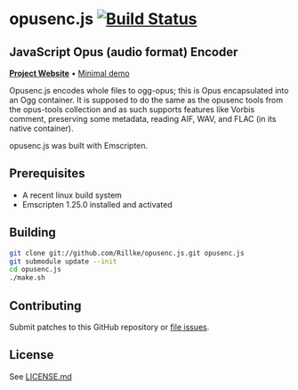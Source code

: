 # opusenc.js [![Build Status](https://travis-ci.org/Rillke/opusenc.js.svg?branch=master)](https://travis-ci.org/Rillke/opusenc.js)

## JavaScript Opus (audio format) Encoder

[**Project Website**](https://blog.rillke.com/opusenc.js/) • [Minimal demo](https://rawgit.com/Rillke/opusenc.js/master/iframe.html)

Opusenc.js encodes whole files to ogg-opus; this is Opus encapsulated into an Ogg container. It is supposed to do the same as the opusenc tools from the opus-tools collection and as such supports features like Vorbis comment, preserving some metadata, reading AIF, WAV, and FLAC (in its native container).

opusenc.js was built with Emscripten.

## Prerequisites
- A recent linux build system
- Emscripten 1.25.0 installed and activated

## Building
```bash
git clone git://github.com/Rillke/opusenc.js.git opusenc.js
git submodule update --init
cd opusenc.js
./make.sh
```

## Contributing
Submit patches to this GitHub repository or [file issues](https://github.com/Rillke/opusenc.js/issues).

## License
See [LICENSE.md](LICENSE.md)
